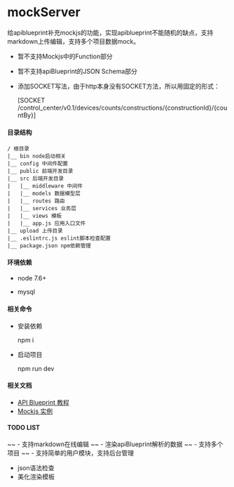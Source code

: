 # mockServer

给apiblueprint补充mockjs的功能，实现apiblueprint不能随机的缺点，支持markdown上传编辑，支持多个项目数据mock。

- 暂不支持Mockjs中的Function部分

- 暂不支持apiBlueprint的JSON Schema部分

- 添加SOCKET写法，由于http本身没有SOCKET方法，所以用固定的形式：

    [SOCKET /control_center/v0.1/devices/counts/constructions/{constructionId}/{countBy}]

#### 目录结构

    / 根目录
    |__ bin node启动相关
    |__ config 中间件配置
    |__ public 前端开发目录
    |__ src 后端开发目录
    |   |__ middleware 中间件
    |   |__ models 数据模型层
    |   |__ routes 路由
    |   |__ services 业务层
    |   |__ views 模板
    |   |__ app.js 应用入口文件
    |__ upload 上传目录
    |__ .eslintrc.js eslint脚本检查配置
    |__ package.json npm依赖管理


#### 环境依赖

- node 7.6+

- mysql


#### 相关命令

- 安装依赖

    npm i

- 启动项目

    npm run dev

#### 相关文档

+ [API Blueprint 教程](https://apiblueprint.org/documentation/tutorial.html)
+ [Mockjs 实例](http://mockjs.com/examples.html)

#### TODO LIST

~~ - 支持markdown在线编辑
~~ - 渲染apiBlueprint解析的数据
~~ - 支持多个项目
~~ - 支持简单的用户模块，支持后台管理
- json语法检查
- 美化渲染模板